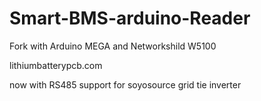 # Smart-BMS-arduino-Reader


Fork with Arduino MEGA and Networkshild W5100

lithiumbatterypcb.com

now with RS485 support for soyosource grid tie inverter
